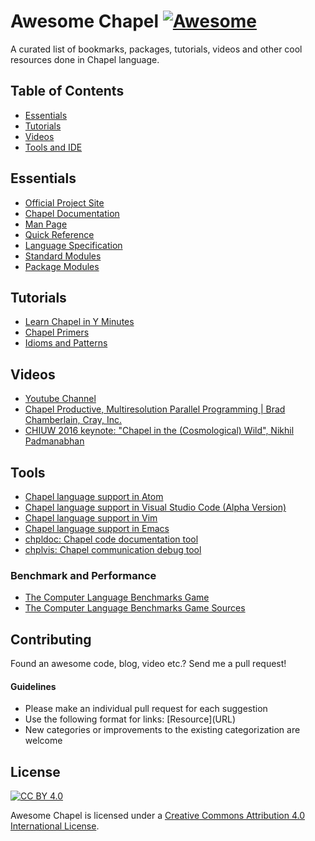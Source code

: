 # Awesome Chapel [![Awesome](https://cdn.rawgit.com/sindresorhus/awesome/d7305f38d29fed78fa85652e3a63e154dd8e8829/media/badge.svg)](https://github.com/sindresorhus/awesome)

A curated list of bookmarks, packages, tutorials, videos and other cool resources done in Chapel language.

## Table of Contents
- [Essentials](#essentials)
- [Tutorials](#tutorials)
- [Videos](#videos)
- [Tools and IDE](#tools)
 
## Essentials
* [Official Project Site](http://chapel.cray.com/)
* [Chapel Documentation](http://chapel.cray.com/docs/latest/)
* [Man Page](http://chapel.cray.com/docs/latest/usingchapel/man.html)
* [Quick Reference](http://chapel.cray.com/docs/latest/_downloads/quickReference.pdf)
* [Language Specification](http://chapel.cray.com/docs/latest/_downloads/chapelLanguageSpec.pdf)
* [Standard Modules](http://chapel.cray.com/docs/latest/modules/modules.html)
* [Package Modules](http://chapel.cray.com/docs/latest/modules/packages.html)


## Tutorials
* [Learn Chapel in Y Minutes](https://learnxinyminutes.com/docs/chapel/)
* [Chapel Primers](https://github.com/chapel-lang/chapel/tree/master/test/release/examples/primers)
* [Idioms and Patterns](https://github.com/chapel-lang/chapel/tree/master/test/release/examples/programs)

## Videos

* [Youtube Channel](https://www.youtube.com/channel/UCHmm27bYjhknK5mU7ZzPGsQ)
* [Chapel Productive, Multiresolution Parallel Programming | Brad Chamberlain, Cray, Inc.](https://www.youtube.com/watch?v=0DjIdRJIqRY)
* [CHIUW 2016 keynote: "Chapel in the (Cosmological) Wild", Nikhil Padmanabhan](https://www.youtube.com/watch?v=pnKLp0BTPks)

## Tools
* [Chapel language support in Atom](https://github.com/fsouza/language-chapel)
* [Chapel language support in Visual Studio Code \(Alpha Version\)](https://github.com/marcoscleison/chapel-vscode)
* [Chapel language support in Vim](https://github.com/chapel-lang/chapel/tree/master/highlight/vim)
* [Chapel language support in Emacs](https://github.com/chapel-lang/chapel/tree/master/highlight/emacs)
* [chpldoc: Chapel code documentation tool](http://chapel.cray.com/docs/latest/tools/chpldoc/chpldoc.html)
* [chplvis: Chapel communication debug tool](http://chapel.cray.com/docs/latest/tools/chplvis/chplvis.html)

### Benchmark and Performance
* [The Computer Language Benchmarks Game](http://benchmarksgame.alioth.debian.org/u64q/chapel.html)
* [The Computer Language Benchmarks Game Sources](https://github.com/chapel-lang/chapel/blob/master/test/studies/shootout/submitted/README.md)

## Contributing

Found an awesome code, blog, video etc.? Send me a pull request!

#### Guidelines

* Please make an individual pull request for each suggestion
* Use the following format for links: \[Resource\]\(URL\)
* New categories or improvements to the existing categorization are welcome

## License

[![CC BY 4.0](https://licensebuttons.net/l/by/4.0/88x31.png)](https://creativecommons.org/licenses/by/4.0/)

Awesome Chapel is licensed under a  [Creative Commons Attribution 4.0 International License](https://creativecommons.org/licenses/by/4.0/).
